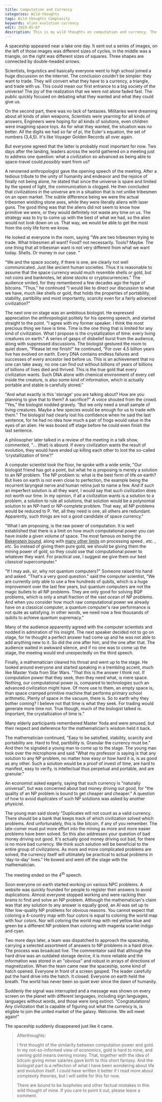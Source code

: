 ```yaml
---
title: Computation and Currency
categories: Wild-thoughts
tags: Wild-thoughts Complexity
keywords: alien evolution currency
edit: 2019-05-07
description: This is my wild thoughts on computation and currency. The story begins when a spaceship appeared near a lake one day...
---
```



A spaceship appeared near a lake one day. It sent out a series of images, on the left of those images was different sizes of cycles, in the middle was a triangle, on the right was different sizes of squares. Three shapes are connected by double-headed arrows.

Scientists, linguistics and basically everyone went to high school joined a huge discussion on the internet. The conclusion couldn't be simpler: they want to trade. They will convert what they have to a currency, a triangle, and trade with us. This could mean our first entrance to a big society of the universe! The joy of the realization that we were not alone faded fast. The public quickly focused on debating what they wanted and what they could give us.

On the second part, there was no lack of fantasies. Militaries were dreaming about all kinds of alien weapons, Scientists were yearning for all kinds of answers, Engineers were hoping for all kinds of solutions, even children were imagining space toys. As for what they wanted, the situation was no better. All the digits we had so far of pi, the Euler's equation, the set of numbers (3,4,5). It's like Voyager Golden Records all over again. 

But everyone agreed that the latter is probably most important for now. Two days after the landing, leaders across the world gathered on a meeting just to address one question: what a civilization so advanced as being able to space-travel could *possibly* want from us? 

A renowned anthropologist gave the opening speech of the meeting. After a tedious tribute to the unity of humanity and endeavor and the rejoice of finally not being alone, he stated that since the universe is spare and limited by the speed of light, the communication is clogged. He then concluded that civilizations in the universe are in a situation that is not unlike tribesmen on an open market. The subtle difference being we were the actual tribesmen wielding stone axes, while they were literally aliens with laser guns. The good thing was that the aliens did not seem to know how primitive we were, or they would definitely not waste any time on us. The strategy was to try to come up with the best of what we had, so the alien would not look down on us. That way, we would be able to get the most from the only life form we know. 

He looked at everyone in the room, saying "We are two tribesmen trying to trade. What tribesmen all want? Food? not necessarily. Tools? Maybe. The one thing that all tribesman want is not very different from what we want today. Shells. Or money in our case. "

"We and the space society, if there is one, are clearly not well communicated. Just like ancient human societies. Thus it is reasonable to assume that the space currency would much resemble shells or gold, but not coins and banknotes, let alone stocks or cryptocurrencies." The audience smiled, for they remembered a few decades ago the hype of bitcoins. "Thus," he continued "I would like to direct our discussion to what we have, much like shells or gold, that holds the properties of portability, stability, partibility and most importantly, scarcity even for a fairly advanced civilization?"

The next one on stage was an ambitious biologist. He expressed appreciation the anthropologist politely for his opening speech, and started straight to the point. "I agree with my former speaker. I think the most precious thing we have is time. Time is the one thing that is limited for any kind of civilization. What I propose is the crystallization of time: every living creatures on earth." A series of gasps of disbelief burst from the audience, along with suppressed discussions. The biologist gestured the room to quiet down, "Please let me finish!" he continued, "For over 4.5 billion years live has evolved on earth. Every DNA contains endless failures and successes of every ancestor lied before us. This is an achievement that no one can take away, no one can find out without billions of years of billions of billions of lives died and thrived. This is the true gold that every civilization wants. Such DNA alone with chemical environment of every cell inside the creature, is also some kind of information, which is actually portable and stable is carefully stored."

"And what exactly is this 'storage' you are talking about? How are you planning to give that to them? A sacrifice?" A voice shouted from the crowd. "Yes," the biologist nodded gravely. "But we only need a small sample of living creatures. Maybe a few species would be enough for us to trade with them." The biologist had clearly lost his confidence when he said the last sentence, for he had no idea how much a pair of frogs would value in the eyes of an alien. He was booed off stage before he could even finish the last sentence. 

A philosopher later talked in a review of the meeting in a talk show, commented, "... (that) is absurd. If every civilization wants the result of evolution, they would have ended up killing each other to loot the so-called 'crystallization of time'!" 

A computer scientist took the floor, he spoke with a wide smile, "Our biologist friend has got a point, but what he is proposing is merely a solution to an NP problem. The NP problem is: what is the best form of life on earth? But lives on earth is not even close to perfection, the example being the recurrent laryngeal nerve and human retina just to name a few. And if such an imperfect solution is all they want, I would say that such civilization does not worth our time. In my opinion, if all a civilization wants is a solution to a problem, a solution to rule all solutions, that solution would be a polynomial solution to an NP-hard or NP-complete problem. That way, all NP problems would be reduced to P. Yet, all they need is one, all others are redundant. Apparently, such things are not a good candidate of space currency."

"What I am proposing, is the raw power of computation. It is well established that there is a limit on how much computational power you can have inside a given volume of space. The most famous on being the [Bekenstein bound](https://en.wikipedia.org/wiki/Bekenstein_bound), along with [many other limits](https://en.wikipedia.org/wiki/Limits_of_computation#Processing_and_memory_density) on processing speed *, etc.* *, etc.* So instead of giving them pure gold, we should be giving them the mining power of gold, so they could use that computational power to whatever they want. For practical use, I suggest we give them our best *classical* supercomputer."

"If I may ask, sir, why not quantum computers?" Someone raised his hand and asked. "That's a very good question." said the computer scientist, "We are currently only able to use a few hundreds of qubits, which is a huge improvement over the last few years, but quantum computers are not the magic bullets to all NP problems. They are only good for solving BQP problems, which is only a small fraction of the vast ocean of NP problems. And when you consider how much raw computational power we already have on a classical computer, a quantum computer's raw performance is not quite as satisfying. In other words, we need now a few thousands of qubits to achieve quantum supremacy."

Many of the audience apparently agreed with the computer scientists and nodded in admiration of his insight. The next speaker decided not to go on stage, for he thought a perfect answer had come up and he was not able to add anything new to it. So did the one after him, and the one after that. The audience waited in awkward silence, and if no one was to come up the stage, the meeting would end unexpectedly on the third speech.

Finally, a mathematician cleared his throat and went up to the stage. He looked around everyone and started speaking in a trembling accent, much like Master Yoda from Star Wars. "That this is the answer I think not. If computation power that they seek, then they need what, is mere space. Nothing, our computational power is, compared to technologies such an advanced civilization might have. Of more use to them, an empty space is, than space cramped primitive machine that performs primary school arithmetic. Plenty of space in the vacuum, there is. So to earth why they bother coming? I believe not that time is what they seek. For trading would generate more time not. True though, much of the biologist talked is. Important, the crystallization of time is." 

Many elderly participants remembered Master Yoda and were amused, but their respect and deference for the mathematician's wisdom held it back. 

The mathematician continued, "Easy to be satisfied, stability, scarcity and portability are. Hard to find, partibility is. Granular the currency must be." And then he signaled a young man to come up to the stage. The young man took over the microphone and said "What my professor is saying is that any solution to any NP problem, no matter how easy or how hard it is, is as good as any other. Such a solution would be a proof of invest of time, are hard to manifest, easy to verify, is intellectual thus perpetual and portable, and are granular." 

An economist asked eagerly, saying that such currency is "naturally universal", but was concerned about bad money driving out good, for "the quality of an NP problem is bound to get cheaper and cheaper." A question of how to avoid duplicates of such NP solutions was asked by another physicist.

The young man said slowly "Duplicates will not count as a valid currency. There should be a bank that keeps track of which civilization solved which problems. And unfortunately, this is like bitcoin, if any of you remember. The late-comer must put more effort into the mining as more and more easier problems have been solved. So this also addresses your question of bad money driving out good. It's actually good money driving out bad, for there is no more bad currency. We think such solution will be beneficial to the entire group of civilizations. As more and more complicated problems are solved, the currency itself will ultimately be practical to actual problems in 'day-to-day' lives." He bowed and went off the stage with the mathematician.

The meeting ended on the 4<sup>th</sup> speech.  

Soon everyone on earth started working on various NPC problems. A website was quickly founded for people to register their answers to avoid duplications. Almost everyone stopped working and were racking their brains to find and solve an NP problem. Although the mathematician's claim was that any solution to any answer is equally good, an AI was set up to filter low-quality NP problems for obvious reasons. You cannot expect that coloring a 4-country map with four colors is equal to coloring the world map with four colors. Nor will coloring the world map with red yellow blue and green be a different NP problem than coloring with magenta scarlet indigo and cyan. 

Two more days later, a team was dispatched to approach the spaceship, carrying a selected assortment of answers to NP problems in a hard drive. The process was broadcast live. The commentator said that although the hard drive was an outdated storage device, it is more reliable and the information was stored in an "obvious" and robust in arrays of directions of magnetization. When the team came near the spaceship, some kind of hatch opened. Everyone in front of a screen gasped. The leader carefully put the hard drive into the hatch. It closed. Everyone on earth held the breath. The world has never been so quiet ever since the dawn of humanity.

Suddenly the signal was interrupted and a message was shown on every screen on the planet with different languages, including sign languages, languages without words, and those were long extinct. "Congratulations! Any civilization that is capable of figuring out what the currency is, is eligible to join the united market of the galaxy. Welcome. We will meet again!" 

The spaceship suddenly disappeared just like it came. 

> Afterthoughts:
>
> I first thought of the similarity between computation power and gold. In my not-so-informed view of economics, gold is hard to mine, and owning gold means owning money. That, together with the idea of bitcoin giving miner salaries gave birth to this short fantasy. And the biologist part is a reflection of what I have been wondering about life and evolution itself. I could have written it better if I read more about complexity theories, but I will settle for this for now.
>
> There are bound to be loopholes and other factual mistakes in this wild thought of mine. If you care to point it out, please leave a comment.